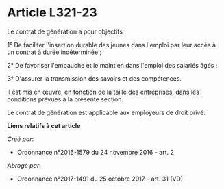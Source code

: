 # Article L321-23

Le contrat de génération a pour objectifs : 

1° De faciliter l'insertion durable des jeunes dans l'emploi par leur accès à un contrat à durée indéterminée ; 

2° De favoriser l'embauche et le maintien dans l'emploi des salariés âgés ; 

3° D'assurer la transmission des savoirs et des compétences. 

Il est mis en œuvre, en fonction de la taille des entreprises, dans les conditions prévues à la présente section. 

Le contrat de génération est applicable aux employeurs de droit privé.

**Liens relatifs à cet article**

_Créé par_:

  - Ordonnance n°2016-1579 du 24 novembre 2016 - art. 2

_Abrogé par_:

  - Ordonnance n°2017-1491 du 25 octobre 2017 - art. 31 (VD)
